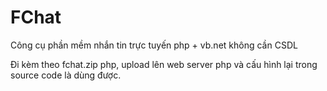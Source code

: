 # FChat
Công cụ phần mềm nhắn tin trực tuyến php + vb.net không cần CSDL

Đi kèm theo fchat.zip php, upload lên web server php và cấu hình lại trong source code là dùng được.
